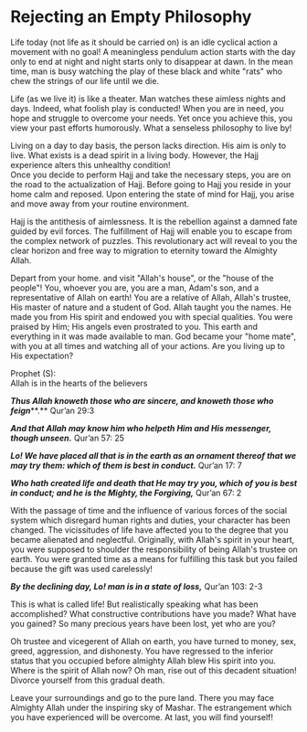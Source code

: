 Rejecting an Empty Philosophy
=============================

Life today (not life as it should be carried on) is an idle cyclical
action a movement with no goal! A meaningless pendulum action starts
with the day only to end at night and night starts only to disappear at
dawn. In the mean time, man is busy watching the play of these black and
white "rats" who chew the strings of our life until we die.

Life (as we live it) is like a theater. Man watches these aimless nights
and days. Indeed, what foolish play is conducted! When you are in need,
you hope and struggle to overcome your needs. Yet once you achieve this,
you view your past efforts humorously. What a senseless philosophy to
live by!

Living on a day to day basis, the person lacks direction. His aim is
only to live. What exists is a dead spirit in a living body. However,
the Hajj experience alters this unhealthy condition!  
 Once you decide to perform Hajj and take the necessary steps, you are
on the road to the actualization of Hajj. Before going to Hajj you
reside in your home calm and reposed. Upon entering the state of mind
for Hajj, you arise and move away from your routine environment.

Hajj is the antithesis of aimlessness. It is the rebellion against a
damned fate guided by evil forces. The fulfillment of Hajj will enable
you to escape from the complex network of puzzles. This revolutionary
act will reveal to you the clear horizon and free way to migration to
eternity toward the Almighty Allah.

Depart from your home. and visit "Allah's house", or the "house of the
people"! You, whoever you are, you are a man, Adam's son, and a
representative of Allah on earth! You are a relative of Allah, Allah's
trustee, His master of nature and a student of God. Allah taught you the
names. He made you from His spirit and endowed you with special
qualities. You were praised by Him; His angels even prostrated to you.
This earth and everything in it was made available to man. God became
your "home mate", with you at all times and watching all of your
actions. Are you living up to His expectation?

Prophet (S):  
 Allah is in the hearts of the believers

***Thus Allah knoweth those who are sincere, and knoweth those who
feign*****.** Qur’an 29:3

***And that Allah may know him who helpeth Him and His messenger, though
unseen.*** Qur’an 57: 25

***Lo! We have placed all that is in the earth as an ornament thereof
that we may try them: which of them is best in conduct.*** Qur’an 17: 7

***Who hath created life and death that He may try you, which of you is
best in conduct; and he is the Mighty, the Forgiving,*** Qur’an 67: 2

With the passage of time and the influence of various forces of the
social system which disregard human rights and duties, your character
has been changed. The vicissitudes of life have affected you to the
degree that you became alienated and neglectful. Originally, with
Allah's spirit in your heart, you were supposed to shoulder the
responsibility of being Allah's trustee on earth. You were granted time
as a means for fulfilling this task but you failed because the gift was
used carelessly!

***By the declining day, Lo! man is in a state of loss,*** Qur’an 103:
2-3

This is what is called life! But realistically speaking what has been
accomplished? What constructive contributions have you made? What have
you gained? So many precious years have been lost, yet who are you?

Oh trustee and vicegerent of Allah on earth, you have turned to money,
sex, greed, aggression, and dishonesty. You have regressed to the
inferior status that you occupied before almighty Allah blew His spirit
into you. Where is the spirit of Allah now? Oh man, rise out of this
decadent situation! Divorce yourself from this gradual death.

Leave your surroundings and go to the pure land. There you may face
Almighty Allah under the inspiring sky of Mashar. The estrangement which
you have experienced will be overcome. At last, you will find yourself!


